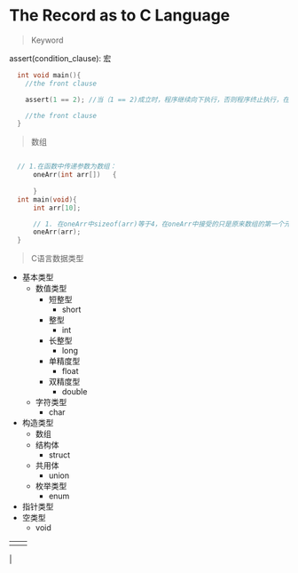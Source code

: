 # The Record as to C Language

> Keyword

  assert(condition_clause): 宏
  ```c
 	int void main(){
	  //the front clause

	  assert(1 == 2); //当（1 == 2)成立时，程序继续向下执行，否则程序终止执行，在console中打印相关信息(哪一行、那个文件等)

	  //the front clause
	}
  ```
> 数组

  ```c

  	// 1.在函数中传递参数为数组：
		oneArr(int arr[])	{
			
		}
  	int main(void){
		int arr[10];	

		// 1. 在oneArr中sizeof(arr)等于4，在oneArr中接受的只是原来数组的第一个元素，可以通过指针去遍历原数组中所有的元素，但无法判断原数组的结束位置。
		oneArr(arr);
	}
  ```

> C语言数据类型

* 基本类型
  * 数值类型
    * 短整型 
      * short
    * 整型
      * int
    * 长整型
      * long
    * 单精度型
      * float
    * 双精度型
      * double
  * 字符类型
    * char
* 构造类型
  * 数组
  * 结构体 
    * struct
  * 共用体
    * union
  * 枚举类型
    * enum
* 指针类型
* 空类型
  * void



|      |      |
| ---- | ---- |
|      |      |

|